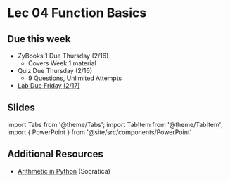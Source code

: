 # Lec 04 Function Basics

## Due this week

- ZyBooks 1 Due Thursday (2/16)
    - Covers Week 1 material
- Quiz Due Thursday (2/16)
    - 9 Questions, Unlimited Attempts
- [Lab Due Friday (2/17)](/main/labs/string-formatting)

## Slides

import Tabs from '@theme/Tabs';
import TabItem from '@theme/TabItem';
import { PowerPoint } from '@site/src/components/PowerPoint'

<Tabs>
  <TabItem value="All Sections" label="All Sections" default>
    <PowerPoint lec_src={require('./Lecture_4.pptx').default}/>
  </TabItem>
</Tabs>

## Additional Resources

- [Arithmetic in Python](https://youtu.be/Aj8FQRIHJSc) (Socratica)
